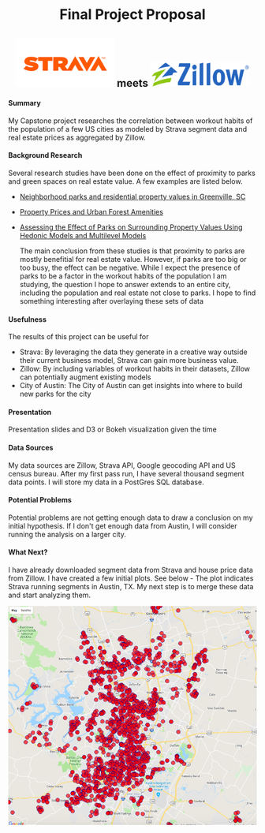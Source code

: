 # <center> Final Project Proposal </center>


## <center> <img src="images/Logo_Strava.png" width="200" height="100" /> meets <img src="images/Logo_Zillow.png" width="200" height="50" /> </center>


#### Summary
 My Capstone project researches the correlation between workout habits of the population of a few US cities as modeled by Strava segment data and real estate prices as aggregated by Zillow.

#### Background Research
 Several research studies have been done on the effect of proximity to parks and green spaces on real estate value. A few examples are listed below.

  - [Neighborhood parks and residential property values in Greenville, SC](https://ageconsearch.umn.edu/bitstream/15446/1/33030487.pdf)
  - [Property Prices and Urban Forest Amenities](http://digilib.itb.ac.id/files/JBPTITBCHE/disk1/49/jbptitbche-gdl-jou-2004-liisatyrva-2438-property-s.pdf)
  - [Assessing the Effect of Parks on Surrounding
Property Values Using Hedonic Models and
Multilevel Models](https://dc.uwm.edu/cgi/viewcontent.cgi?referer=https://www.google.com/&httpsredir=1&article=2296&context=etd)

    The main conclusion from these studies is that proximity to parks are mostly benefitial for real estate value. However, if     parks are too big or too busy, the effect can be negative. While I expect the presence of parks to be a factor in the         workout habits of the population I am studying, the question I hope to answer extends to an entire city, including the     population and real estate not close to parks. I hope to find something interesting after overlaying these sets of data

#### Usefulness

 The results of this project can be useful for
  - Strava: By leveraging the data they generate in a creative way outside their current business model, Strava can gain more business value.
  - Zillow: By including variables of workout habits in their datasets, Zillow can potentially augment existing models
  - City of Austin: The City of Austin can get insights into where to build new parks for the city


#### Presentation
 Presentation slides and D3 or Bokeh visualization given the time


#### Data Sources
 My data sources are Zillow, Strava API, Google geocoding API and US census bureau. After my first pass run, I have several thousand segment data points. I will store my data in a PostGres SQL database.


#### Potential Problems
 Potential problems are not getting enough data to draw a conclusion on my initial hypothesis. If I don't get enough data from Austin, I will consider running the analysis on a larger city.


#### What Next?
 I have already downloaded segment data from Strava and house price data from Zillow. I have created a few initial plots. See below - The plot indicates Strava running segments in Austin, TX. My next step is to merge these data and start analyzing them.



![Screenshot](images/Strava_Running_Segments.png)
